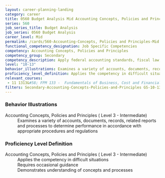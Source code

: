 ```yaml
---
layout: career-planning-landing
category: career
title: 0560 Budget Analysis Mid Accounting Concepts, Policies and Principles
series: 560
job_series_title: Budget Analysis
job_series: 0560 Budget Analysis
career_level: Mid
permalink: /cards/560-Accounting-Concepts, Policies and Principles-Mid
functional_competency_designation: Job Specific Competencies
competency: Accounting Concepts, Policies and Principles
competency_group: Secondary
competency_description: Apply federal accounting standards, fiscal law, policies, regulations, principles, standards, internal controls and procedures to financial management activities
level: "10-13"
behavior_illustrations: Examines a variety of accounts, documents, records, related reports and processes to determine performance in accordance with appropriate procedures and regulations
proficiency_level_definition: Applies the competency in difficult situations ? Requires occasional guidance ? Demonstrates understanding of concepts and processes
relevant_courses: 
 - 11 1313&#58; FPM 133 -  Fundamentals of Business, Cost and Financial Management, Learning Tree
filters: Secondary-Accounting-Concepts-Policies-and-Principles GS-10-13 series-0560
---
```


<div class="desktop:grid-col-6 margin-y-205">
  <div class="border-top-05 bg-white padding-2 shadow-5 height-full members-hover border-1px border-gray-30 border-top-orange radius-lg">
    <h3>Behavior Illustrations</h3>
    <dl class="text-base"><dt>Accounting Concepts, Policies and Principles ( Level 3 - Intermediate)</dt><dd>Examines a variety of accounts, documents, records, related reports and processes to determine performance in accordance with appropriate procedures and regulations</dd></dl>
  </div>
</div>
<div class="desktop:grid-col-6 margin-y-205">
  <div class="border-top-05 bg-white padding-2 shadow-5 height-full members-hover border-1px border-gray-30 border-top-orange radius-lg">
    <h3>Proficiency Level Definition</h3>
    <dl class="text-base"><dt>Accounting Concepts, Policies and Principles ( Level 3 - Intermediate)</dt><dd>Applies the competency in difficult situations </dd><dd> Requires occasional guidance </dd><dd> Demonstrates understanding of concepts and processes</dd></dl>
  </div>
</div>